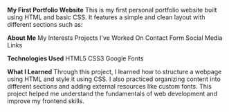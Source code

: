 **My First Portfolio Website**
This is my first personal portfolio website built using HTML and basic CSS. It features a simple and clean layout with different sections such as:

**About Me**
My Interests
Projects I've Worked On
Contact Form
Social Media Links

**Technologies Used**
HTML5
CSS3
Google Fonts

**What I Learned**
Through this project, I learned how to structure a webpage using HTML and style it using CSS. I also practiced organizing content into different sections and adding external resources like custom fonts. This project helped me understand the fundamentals of web development and improve my frontend skills.
